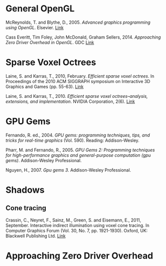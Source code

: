 <!-- markdownlint-configure-file { "MD013": false } -->

# General OpenGL

McReynolds, T. and Blythe, D., 2005. _Advanced graphics programming using OpenGL_. Elsevier. [Link](https://books.google.co.uk/books?hl=en&lr=&id=bmv2HRpG1bUC&oi=fnd&pg=PP1&dq=opengl+optimization+techniques&ots=6kQQ6Dhaww&sig=rdyF2rGwCg751rQb20E5Mx2wXfs&redir_esc=y#v=onepage&q&f=false)

Cass Everitt, Tim Foley, John McDonald, Graham Sellers, 2014. *Approaching Zero Driver Overhead in OpenGL*. GDC [Link](https://gdcvault.com/play/1020791/Approaching-Zero-Driver-Overhead-in)
# Sparse Voxel Octrees

Laine, S. and Karras, T., 2010, February. *Efficient sparse voxel octrees*. In Proceedings of the 2010 ACM SIGGRAPH symposium on Interactive 3D Graphics and Games (pp. 55-63). [Link](https://dl.acm.org/doi/abs/10.1145/1730804.1730814)

Laine, S. and Karras, T., 2010. *Efficient sparse voxel octrees–analysis, extensions, and implementation*. NVIDIA Corporation, 2(6). [Link](https://citeseerx.ist.psu.edu/document?repid=rep1&type=pdf&doi=5ca07a56725f8ae6c74778a86a4736ebaab6add6)

# GPU Gems

Fernando, R. ed., 2004. _GPU gems: programming techniques, tips, and tricks for real-time graphics_ (Vol. 590). Reading: Addison-Wesley.

Pharr, M. and Fernando, R., 2005. _GPU Gems 2: Programming techniques for high-performance graphics and general-purpose computation (gpu gems)_. Addison-Wesley Professional.

Nguyen, H., 2007. _Gpu gems 3_. Addison-Wesley Professional.

# Shadows

## Cone tracing

Crassin, C., Neyret, F., Sainz, M., Green, S. and Eisemann, E., 2011, September. Interactive indirect illumination using voxel cone tracing. In Computer Graphics Forum (Vol. 30, No. 7, pp. 1921-1930). Oxford, UK: Blackwell Publishing Ltd. [Link](https://onlinelibrary.wiley.com/doi/abs/10.1111/j.1467-8659.2011.02063.x?casa_token=Jzi9pOI4yKQAAAAA:enVPtt52iHeo4oyCCyL1BummZC644abV_3LmM8Gbu1n5OqqaEfQa-0cKOWpMawadiciRgu0flIKpEA)

# Approaching Zero Driver Overhead
